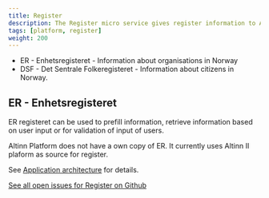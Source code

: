 ```yaml
---
title: Register
description: The Register micro service gives register information to Apps.
tags: [platform, register]
weight: 200
---
```


- ER - Enhetsregisteret - Information about organisations in Norway
- DSF - Det Sentrale Folkeregisteret - Information about citizens in Norway.

## ER - Enhetsregisteret
ER registeret can be used to prefill information, retrieve information based on user input or for validation of input of users.

Altinn Platform does not have a own copy of ER. It currently uses Altinn II plaform as source for register.

See [Application architecture](/teknologi/altinnstudio/architecture/components/application/solution/altinn-platform/register/) for details.


[See all open issues for Register on Github](https://github.com/Altinn/altinn-studio/labels/area%2Fregister)